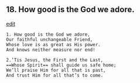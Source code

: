 
## 18.  How good is the God we adore.
[edit](https://docs.google.com/document/d/13UiEFScu2_-v75AQtHSaDNOT_W_o4WuW/edit?mode=html)



    1. How good is the God we adore,
    Our faithful unchangeable Friend, 
    Whose love is as great as His power. 
    And knows neither measure nor end!

    2.’Tis Jesus, the First and the Last, 
    ==Whose Spirit== shall guide us safe home; 
    We’ll praise Him for all that is past, 
    And trust Him for all that’s to come.

